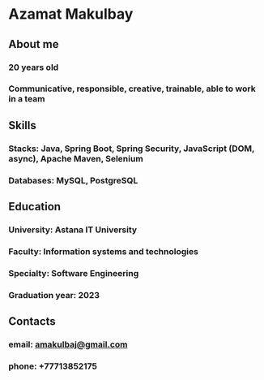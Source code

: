 # Azamat Makulbay

## About me
### 20 years old
### Communicative, responsible, creative, trainable, able to work in a team

## Skills
### Stacks: Java, Spring Boot, Spring Security, JavaScript (DOM, async), Apache Maven, Selenium
### Databases: MySQL, PostgreSQL

## Education
### University: Astana IT University
### Faculty: Information systems and technologies
### Specialty: Software Engineering
### Graduation year: 2023

## Contacts
### email: amakulbaj@gmail.com
### phone: +77713852175
